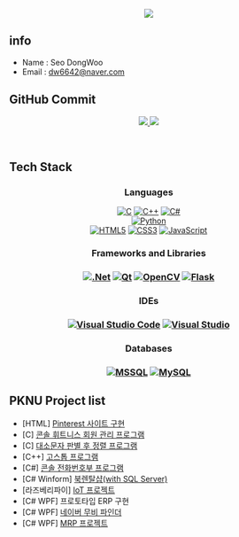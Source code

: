 <!-- 헤더부분(가운데 정렬을위해 html 문법사용) -->
<p align='center'>
  <a href="https://github.com/SeoDongWoo1216">
    <img src="https://capsule-render.vercel.app/api?type=waving&color=gradient&fontColor=FFFFFF&height=300&section=header&text=DongWoo's%20Home&fontSize=50"/>
  </a>
</p>

## info
- Name : Seo DongWoo
- Email : dw6642@naver.com


## GitHub Commit

<p align='center'>
  <a href="https://github.com/SeoDongWoo1216">
    <img src="https://github-readme-stats.vercel.app/api?username=SeoDongWoo1216&theme=synthwave&show_icons=true"/>
    <img src="https://github-readme-stats.vercel.app/api/top-langs/?username=SeoDongWoo1216&theme=synthwave&layout=compact"/>
  </a>
</p>

<br/>

## Tech Stack
<h3 align='center'>Languages</h3>
<p align='center'>
<a href="https://github.com/SeoDongWoo1216/StudyC2021.git" target="_blank"><img alt="C" src="https://img.shields.io/badge/c-%2300599C.svg?style=flat&logo=c&logoColor=white"/></a>
<a href="https://github.com/SeoDongWoo1216/StudyCpp2021.git" target="_blank"><img alt="C++" src="https://img.shields.io/badge/c++-%2300599C.svg?style=flat&logo=c%2B%2B&logoColor=white"/></a>
<a href="https://github.com/SeoDongWoo1216/StudyCSharp21.git" target="_blank"><img alt="C#" src="https://img.shields.io/badge/c%23-%23239120.svg?style=flat&logo=c-sharp&logoColor=white"/></a>
</br>
<a href="https://github.com/SeoDongWoo1216/RaspberryPi_Python.git" target="_blank"><img alt="Python" src="https://img.shields.io/badge/python-%2314354C.svg?style=flat&logo=python&logoColor=white"/></a>
</br>
<a href="https://github.com/SeoDongWoo1216/StudyHtml/tree/main/01_HTML" target="_blank"><img alt="HTML5" src="https://img.shields.io/badge/html5-%23E34F26.svg?style=flat&logo=html5&logoColor=white"/></a>
<a href="https://github.com/SeoDongWoo1216/StudyHtml/tree/main/02_CSS" target="_blank"><img alt="CSS3" src="https://img.shields.io/badge/css3-%231572B6.svg?style=flat&logo=css3&logoColor=white"/></a>
<a href="https://github.com/SeoDongWoo1216/StudyHtml/tree/main/03_Javascript" target="_blank"><img alt="JavaScript" src="https://img.shields.io/badge/javascript-%23323330.svg?style=flat&logo=javascript&logoColor=%23F7DF1E"/></a>
</p>

<h3 align='center'>Frameworks and Libraries<h3>
<p align='center'>
 <a href="https://github.com/SeoDongWoo1216/StudyAspNet21" target="_blank"><img alt=".Net" src="https://img.shields.io/badge/.NET-5C2D91?style=flat&logo=.net&logoColor=white"/></a>
 <a href="https://github.com/SeoDongWoo1216/StudyRaspberry21" target="_blank"><img alt="Qt" src="https://img.shields.io/badge/Qt-41CD52?style=flat&logo=Qt&logoColor=white"/></a>
 <a href="https://github.com/SeoDongWoo1216/StudyRaspberry21" target="_blank"><img alt="OpenCV" src="https://img.shields.io/badge/opencv-%23white.svg?style=flat&logo=opencv&logoColor=white"/></a>
 <a href="https://github.com/SeoDongWoo1216/RaspberryPi_Python" target="_blank"><img alt="Flask" src="https://img.shields.io/badge/Flask-black?style=flat-square&logo=Flask&logoColor=white"/></a>
 

</p>

  
  
  
<h3 align='center'>IDEs<h3>
<p align='center'>
<a href="https://code.visualstudio.com/" target="_blank"><img alt="Visual Studio Code" src="https://img.shields.io/badge/VisualStudioCode-0078d7.svg?style=flat&logo=visual-studio-code&logoColor=white"/></a>
<a href="https://visualstudio.microsoft.com/ko/" target="_blank"><img alt="Visual Studio" src="https://img.shields.io/badge/VisualStudio-5C2D91.svg?style=flat&logo=visual-studio&logoColor=white"/></a>
</br>

</p>
  
<h3 align='center'>Databases<h3>
<p align='center'>
<a href="https://github.com/SeoDongWoo1216/StudySqlServer" target="_blank"><img alt="MSSQL" src="https://img.shields.io/badge/mssql-CC2927.svg?style=flat&logo=microsoftsqlserver&logoColor=white"/></a>
<a href="https://www.mysql.com/" target="_blank"><img alt="MySQL" src="https://img.shields.io/badge/mysql-%2300f.svg?style=flat&logo=mysql&logoColor=white"/></a>
</p>
  
  
## PKNU Project list
- [HTML] [Pinterest 사이트 구현](https://github.com/SeoDongWoo1216/StudyHtml)
- [C] [콘솔 휘트니스 회원 관리 프로그램](https://github.com/SeoDongWoo1216/StudyC2021)
- [C] [대소문자 판별 후 정렬 프로그램](https://github.com/SeoDongWoo1216/StudyC2021)
- [C++] [고스톱 프로그램](https://github.com/SeoDongWoo1216/StudyCpp2021)
- [C#] [콘솔 전화번호부 프로그램](https://github.com/SeoDongWoo1216/StudyCSharp21)
- [C# Winform] [북렌탈샵(with SQL Server)](https://github.com/SeoDongWoo1216/StudyDesktopApp/tree/main/WinFormApp/210315_WinFormAdvancedBank/210316_300_BookRentalShopApp)
- [라즈베리파이] [IoT 프로젝트](https://github.com/SeoDongWoo1216/RaspberryPi_Python)
- [C# WPF] 프로토타입 ERP 구현
- [C# WPF] [네이버 무비 파인더](https://github.com/SeoDongWoo1216/MiniProject_Desktop/tree/main/WPFMiniProject/210401_NaverMovieFinderApp)
- [C# WPF] [MRP 프로젝트](https://github.com/SeoDongWoo1216/MiniProject_SimpleMRP)

  
  
<!-- 
## Using Tools
<p align='left'>
  <a href="https://github.com/WhiteHair-H">
    <img height="40" src="https://img.icons8.com/color/48/000000/visual-studio-2019.png">
    <img height="40" src="https://img.icons8.com/fluent/48/000000/visual-studio-code-2019.png">
    <img height="40" src="https://d1jnx9ba8s6j9r.cloudfront.net/blog/wp-content/uploads/2019/10/logo.png">
    <img height="40" src="https://github.com/Pythunder/explore/blob/80688e429a7d4ef2fca1e82350fe8e3517d3494d/topics/git/git.png">
    <img height="40" src="https://upload.wikimedia.org/wikipedia/commons/b/b6/PuTTY_icon_128px.png">
    <img height="40" src="https://img.icons8.com/color/48/000000/raspberry-pi.png">
    <img height="40" src="https://mosquitto.org/stickers/mosquitto-mono.png">
    <img height="40" src="https://img.icons8.com/fluent/48/000000/vmware-workstation-player.png">
    <img height="40" src="https://taiwebs.com/upload/icons/vnc-connect-enterprise220-220.png">
    
  </a>
</p>

<br/>

## 사용 Tools - 명칭
- Visual Studio
- Visual Studio Code
- SSMS(SQL Server Management Studio)
- Git
- Putty
- Raspberry-pi
- MQTT(Message Queuing Telemetry Transport)
- VMware
- VNC Viewer

-->
<br/>

<!-- 사용 언어 아이콘 -->


<!-- 

## Using Languages

<p align='left'>
  <a href="https://github.com/SeoDongWoo1216">
    <img src="https://img.shields.io/badge/C-00599C?style=for-the-badge&logo=c&logoColor=white"/>
  </a>
  <a href="#demo">
    <img src="https://img.shields.io/badge/C%2B%2B-00599C?style=for-the-badge&logo=c%2B%2B&logoColor=white"/>
  </a>
  <a href="#demo">
    <img src="https://img.shields.io/badge/C%23-239120?style=for-the-badge&logo=c-sharp&logoColor=white"/>
  </a>
  <a href="#demo">
    <img src="https://img.shields.io/badge/HTML5-E34F26?style=for-the-badge&logo=html5&logoColor=white"/>
  </a>
  <a href="#demo">
    <img src="https://img.shields.io/badge/JavaScript-F7DF1E?style=for-the-badge&logo=javascript&logoColor=black"/>
  </a>

  <a href="#demo">
    <img src="https://img.shields.io/badge/Python-3776AB?style=for-the-badge&logo=python&logoColor=white"/>
  </a>
  <a href="#demo">
    <img src="https://img.shields.io/badge/.NET-5C2D91?style=for-the-badge&logo=.net&logoColor=white"/>
  </a>
  <a href="#demo">
    <img src="https://img.shields.io/badge/CSS3-1572B6?style=for-the-badge&logo=css3&logoColor=white"/>
  </a>

  <a href="#demo">
    <img src="https://img.shields.io/badge/Markdown-000000?style=for-the-badge&logo=markdown&logoColor=white"/>
  </a>
  
  <a href="#demo">
    <img alt="Flask" src="https://img.shields.io/badge/flask-%23000.svg?style=for-the-badge&logo=flask&logoColor=white"/>
  </a>
</p>

<br/>

## 사용 언어 - 명칭
- C
- C++
- C#
- HTML5
- JAVASCRIPT
- CSS3
- PYTHON
- .NET
- SQL
- MARKDOWN

<br/>

--> 

  <!--
<p align='center'>
  <a href="https://github.com/WhiteHair-H">
    <img src="https://capsule-render.vercel.app/api?section=footer&color=auto"/>
  </a>
</p>

-->






<!--
![header](https://capsule-render.vercel.app/api?type=waving&color=2E97D7&fontColor=FFFFFF&height=300&section=header&text=DongWoo%20Seo&fontSize=90)

<br/>

![SeoDongWoo GitHub stats](https://github-readme-stats.vercel.app/api?username=SeoDongWoo1216&show_icons=true)

<br/>



[![내 블로그 Badge](https://img.shields.io/badge/Blog-FF5722?style=flat-square&logo=Blogger&logoColor=white&link=https:https://andjjip.tistory.com/)](https://andjjip.tistory.com/) <br>

![issue badge](https://img.shields.io/badge/-C-blueviolet?style=flat-square&logo=Visual%20Studio&logoColor=whiter")
![C++ badge](https://img.shields.io/badge/-C++-blueviolet?style=flat-square&logo=C%2B%2B&logoColor=white)
![issue badge](https://img.shields.io/badge/-C%23-blueviolet?style=flat-square&logo=Visual%20Studio&logoColor=whiter")
![issue badge](https://img.shields.io/badge/-HTML5-blue?style=flat-square&logo=HTML5&logoColor=white)
![issue badge](https://img.shields.io/badge/-SQL-yellowgreen?style=flat-square&logo=Microsoft%20SQL%20Server&logoColor=white")
![issue badge](https://img.shields.io/badge/-CSS3-orange?style=flat-square&logo=CSS3&logoColor=white")
![issue badge](https://img.shields.io/badge/-JavaScript-white?style=flat-square&logo=JavaScript&logoColor=white")
![issue badge](https://img.shields.io/badge/-Python-red?style=flat-square&logo=Python&logoColor=white")
![뱃지이름](https://img.shields.io/badge/Flask-black?style=flat-square&logo=Flask&logoColor=white)

<a href="[연결할 링크]"><img src="https://img.shields.io/badge/[쓰고 싶은 텍스트]-[컬러 코드]?style=flat-square&logo=[브랜드 이름]&logoColor=white"/></a>
<a href="https://velog.io/@colorful-stars" target="_blank"><img src="https://img.shields.io/badge/Velog-20c997?style=flat-square&logo=Vimeo&logoColor=white"/></a>


<br/>


![footer](https://capsule-render.vercel.app/api?section=footer&color=7AB53F)

 -->
